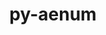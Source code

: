 ---
title: "py-aenum"
layout: cache
categories: [package, develop]
meta: {"compilers": ["apple-clang@=16.0.0", "gcc@=13.2.0"], "num_specs": 24, "num_specs_by_stack": {"ml-darwin-aarch64-mps": 8, "ml-linux-aarch64-cpu": 8, "ml-linux-aarch64-cuda": 8, "ml-linux-x86_64-cpu": 7, "ml-linux-x86_64-cuda": 8, "root": 24}, "oss": ["sequoia", "ubuntu24.04"], "platforms": ["darwin", "linux"], "stacks": ["ml-darwin-aarch64-mps", "ml-linux-aarch64-cpu", "ml-linux-aarch64-cuda", "ml-linux-x86_64-cpu", "ml-linux-x86_64-cuda", "root"], "targets": ["aarch64", "x86_64_v3"], "versions": ["3.1.12"]}
spec_details: [{"compiler": "gcc@=13.2.0", "hash": "3fznojgqv2jwc7mpenummjgvl6sr75ao", "os": "ubuntu24.04", "platform": "linux", "size": "-", "stacks": ["ml-linux-aarch64-cpu", "ml-linux-aarch64-cuda", "root"], "target": "aarch64", "variants": ["build_system=python_pip"], "versions": ["3.1.12"]}, {"compiler": "gcc@=13.2.0", "hash": "4iq6idsfltix4ijclpzki4qffppdcz7c", "os": "ubuntu24.04", "platform": "linux", "size": "-", "stacks": ["ml-linux-aarch64-cpu", "ml-linux-aarch64-cuda", "root"], "target": "aarch64", "variants": ["build_system=python_pip"], "versions": ["3.1.12"]}, {"compiler": "gcc@=13.2.0", "hash": "4sjwwgkanpuaujptddvrithdfe3gecuh", "os": "ubuntu24.04", "platform": "linux", "size": "-", "stacks": ["ml-linux-aarch64-cpu", "ml-linux-aarch64-cuda", "root"], "target": "aarch64", "variants": ["build_system=python_pip"], "versions": ["3.1.12"]}, {"compiler": "apple-clang@=16.0.0", "hash": "5bbzvqegt7lqndf5cyndetin5d76ximv", "os": "sequoia", "platform": "darwin", "size": "-", "stacks": ["ml-darwin-aarch64-mps", "root"], "target": "aarch64", "variants": ["build_system=python_pip"], "versions": ["3.1.12"]}, {"compiler": "gcc@=13.2.0", "hash": "5rdbxdm7q25e5fz4humrosslksewnjku", "os": "ubuntu24.04", "platform": "linux", "size": "-", "stacks": ["ml-linux-x86_64-cpu", "ml-linux-x86_64-cuda", "root"], "target": "x86_64_v3", "variants": ["build_system=python_pip"], "versions": ["3.1.12"]}, {"compiler": "gcc@=13.2.0", "hash": "a73yu6qdeqqkc627sp6rjwyhrqiooywr", "os": "ubuntu24.04", "platform": "linux", "size": "-", "stacks": ["ml-linux-x86_64-cpu", "ml-linux-x86_64-cuda", "root"], "target": "x86_64_v3", "variants": ["build_system=python_pip"], "versions": ["3.1.12"]}, {"compiler": "apple-clang@=16.0.0", "hash": "btcuxq5flrtpy74ghw6hw7d2ycueqdht", "os": "sequoia", "platform": "darwin", "size": "-", "stacks": ["ml-darwin-aarch64-mps", "root"], "target": "aarch64", "variants": ["build_system=python_pip"], "versions": ["3.1.12"]}, {"compiler": "gcc@=13.2.0", "hash": "dug2lgnlco35yqlqsjrrckfablmwebl6", "os": "ubuntu24.04", "platform": "linux", "size": "-", "stacks": ["ml-linux-aarch64-cpu", "ml-linux-aarch64-cuda", "root"], "target": "aarch64", "variants": ["build_system=python_pip"], "versions": ["3.1.12"]}, {"compiler": "apple-clang@=16.0.0", "hash": "f3alwds3gtrjvxlrnlsqbx7egpim3ngt", "os": "sequoia", "platform": "darwin", "size": "-", "stacks": ["ml-darwin-aarch64-mps", "root"], "target": "aarch64", "variants": ["build_system=python_pip"], "versions": ["3.1.12"]}, {"compiler": "apple-clang@=16.0.0", "hash": "faqrd5b6bdhsxxupvyv72abwxwk3migk", "os": "sequoia", "platform": "darwin", "size": "-", "stacks": ["ml-darwin-aarch64-mps", "root"], "target": "aarch64", "variants": ["build_system=python_pip"], "versions": ["3.1.12"]}, {"compiler": "gcc@=13.2.0", "hash": "feulduyc26e2u52pkpje24pto6egs2s3", "os": "ubuntu24.04", "platform": "linux", "size": "-", "stacks": ["ml-linux-x86_64-cpu", "ml-linux-x86_64-cuda", "root"], "target": "x86_64_v3", "variants": ["build_system=python_pip"], "versions": ["3.1.12"]}, {"compiler": "gcc@=13.2.0", "hash": "fxdpbv6lom4y66caobwn7hnd7ha2aw7h", "os": "ubuntu24.04", "platform": "linux", "size": "-", "stacks": ["ml-linux-x86_64-cpu", "ml-linux-x86_64-cuda", "root"], "target": "x86_64_v3", "variants": ["build_system=python_pip"], "versions": ["3.1.12"]}, {"compiler": "gcc@=13.2.0", "hash": "hdpird67ecwkszpgpq5q23qshguciykm", "os": "ubuntu24.04", "platform": "linux", "size": "-", "stacks": ["ml-linux-aarch64-cpu", "ml-linux-aarch64-cuda", "root"], "target": "aarch64", "variants": ["build_system=python_pip"], "versions": ["3.1.12"]}, {"compiler": "gcc@=13.2.0", "hash": "hpiqz3vkkwnksmzpr4gghw3rukrqhkeh", "os": "ubuntu24.04", "platform": "linux", "size": "-", "stacks": ["ml-linux-x86_64-cuda", "root"], "target": "x86_64_v3", "variants": ["build_system=python_pip"], "versions": ["3.1.12"]}, {"compiler": "gcc@=13.2.0", "hash": "jdaefij4dqkwggvnf75n7v7j2kbohhk3", "os": "ubuntu24.04", "platform": "linux", "size": "-", "stacks": ["ml-linux-x86_64-cpu", "ml-linux-x86_64-cuda", "root"], "target": "x86_64_v3", "variants": ["build_system=python_pip"], "versions": ["3.1.12"]}, {"compiler": "apple-clang@=16.0.0", "hash": "lwl5grjnz3kfgvsvmc4xt6nvxpx2n6ai", "os": "sequoia", "platform": "darwin", "size": "-", "stacks": ["ml-darwin-aarch64-mps", "root"], "target": "aarch64", "variants": ["build_system=python_pip"], "versions": ["3.1.12"]}, {"compiler": "gcc@=13.2.0", "hash": "ndwuyafc3nf5webmkidzmdnwb3kbwpt2", "os": "ubuntu24.04", "platform": "linux", "size": "-", "stacks": ["ml-linux-aarch64-cpu", "ml-linux-aarch64-cuda", "root"], "target": "aarch64", "variants": ["build_system=python_pip"], "versions": ["3.1.12"]}, {"compiler": "apple-clang@=16.0.0", "hash": "qmydh47ipyhy6ejszx72t6nhfgvhw6po", "os": "sequoia", "platform": "darwin", "size": "-", "stacks": ["ml-darwin-aarch64-mps", "root"], "target": "aarch64", "variants": ["build_system=python_pip"], "versions": ["3.1.12"]}, {"compiler": "apple-clang@=16.0.0", "hash": "sxcra34ollrnpiwpr24wzgoqmkjh75c3", "os": "sequoia", "platform": "darwin", "size": "-", "stacks": ["ml-darwin-aarch64-mps", "root"], "target": "aarch64", "variants": ["build_system=python_pip"], "versions": ["3.1.12"]}, {"compiler": "gcc@=13.2.0", "hash": "ufclakynxtgghqxtf5q6zlculsq3xdzw", "os": "ubuntu24.04", "platform": "linux", "size": "-", "stacks": ["ml-linux-aarch64-cpu", "ml-linux-aarch64-cuda", "root"], "target": "aarch64", "variants": ["build_system=python_pip"], "versions": ["3.1.12"]}, {"compiler": "gcc@=13.2.0", "hash": "xtuyeb5d5bfrybrvjikrqitdvmuftgwp", "os": "ubuntu24.04", "platform": "linux", "size": "-", "stacks": ["ml-linux-x86_64-cpu", "ml-linux-x86_64-cuda", "root"], "target": "x86_64_v3", "variants": ["build_system=python_pip"], "versions": ["3.1.12"]}, {"compiler": "apple-clang@=16.0.0", "hash": "ylrdzixjoq2tyxqqwkzypiln6sxfkmg7", "os": "sequoia", "platform": "darwin", "size": "-", "stacks": ["ml-darwin-aarch64-mps", "root"], "target": "aarch64", "variants": ["build_system=python_pip"], "versions": ["3.1.12"]}, {"compiler": "gcc@=13.2.0", "hash": "yt45ou26l4oagw7rjhheaetqeq2wnnjl", "os": "ubuntu24.04", "platform": "linux", "size": "-", "stacks": ["ml-linux-x86_64-cpu", "ml-linux-x86_64-cuda", "root"], "target": "x86_64_v3", "variants": ["build_system=python_pip"], "versions": ["3.1.12"]}, {"compiler": "gcc@=13.2.0", "hash": "yyr4anqok57zvblyrvs2y63eodogp7ds", "os": "ubuntu24.04", "platform": "linux", "size": "-", "stacks": ["ml-linux-aarch64-cpu", "ml-linux-aarch64-cuda", "root"], "target": "aarch64", "variants": ["build_system=python_pip"], "versions": ["3.1.12"]}]
---